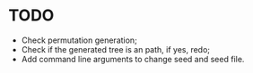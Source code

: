 # TODO

- Check permutation generation;
- Check if the generated tree is an path, if yes, redo;
- Add command line arguments to change seed and seed file.
